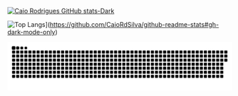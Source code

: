 [![Caio Rodrigues GitHub stats-Dark](https://github-readme-stats.vercel.app/api?username=CaioRdSilva&show_icons=true&theme=dark#gh-dark-mode-only)](https://github.com/CaioRdSilva/github-readme-stats#gh-dark-mode-only)

![Top Langs](https://github-readme-stats.vercel.app/api/top-langs/?username=CaioRdSilva&&hide=css&&show_icons=true&theme=dark#gh-dark-mode-only)](https://github.com/CaioRdSilva/github-readme-stats#gh-dark-mode-only)

![Snake animation](https://github.com/CaioRdSilva/CaioRdSilva/blob/output/github-contribution-grid-snake.svg)
